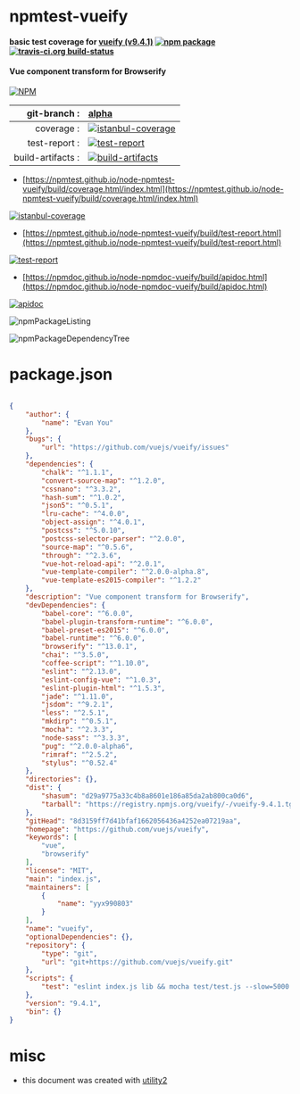 # npmtest-vueify

#### basic test coverage for  [vueify (v9.4.1)](https://github.com/vuejs/vueify)  [![npm package](https://img.shields.io/npm/v/npmtest-vueify.svg?style=flat-square)](https://www.npmjs.org/package/npmtest-vueify) [![travis-ci.org build-status](https://api.travis-ci.org/npmtest/node-npmtest-vueify.svg)](https://travis-ci.org/npmtest/node-npmtest-vueify)

#### Vue component transform for Browserify

[![NPM](https://nodei.co/npm/vueify.png?downloads=true&downloadRank=true&stars=true)](https://www.npmjs.com/package/vueify)

| git-branch : | [alpha](https://github.com/npmtest/node-npmtest-vueify/tree/alpha)|
|--:|:--|
| coverage : | [![istanbul-coverage](https://npmtest.github.io/node-npmtest-vueify/build/coverage.badge.svg)](https://npmtest.github.io/node-npmtest-vueify/build/coverage.html/index.html)|
| test-report : | [![test-report](https://npmtest.github.io/node-npmtest-vueify/build/test-report.badge.svg)](https://npmtest.github.io/node-npmtest-vueify/build/test-report.html)|
| build-artifacts : | [![build-artifacts](https://npmtest.github.io/node-npmtest-vueify/glyphicons_144_folder_open.png)](https://github.com/npmtest/node-npmtest-vueify/tree/gh-pages/build)|

- [https://npmtest.github.io/node-npmtest-vueify/build/coverage.html/index.html](https://npmtest.github.io/node-npmtest-vueify/build/coverage.html/index.html)

[![istanbul-coverage](https://npmtest.github.io/node-npmtest-vueify/build/screenCapture.buildCi.browser.%252Ftmp%252Fbuild%252Fcoverage.lib.html.png)](https://npmtest.github.io/node-npmtest-vueify/build/coverage.html/index.html)

- [https://npmtest.github.io/node-npmtest-vueify/build/test-report.html](https://npmtest.github.io/node-npmtest-vueify/build/test-report.html)

[![test-report](https://npmtest.github.io/node-npmtest-vueify/build/screenCapture.buildCi.browser.%252Ftmp%252Fbuild%252Ftest-report.html.png)](https://npmtest.github.io/node-npmtest-vueify/build/test-report.html)

- [https://npmdoc.github.io/node-npmdoc-vueify/build/apidoc.html](https://npmdoc.github.io/node-npmdoc-vueify/build/apidoc.html)

[![apidoc](https://npmdoc.github.io/node-npmdoc-vueify/build/screenCapture.buildCi.browser.%252Ftmp%252Fbuild%252Fapidoc.html.png)](https://npmdoc.github.io/node-npmdoc-vueify/build/apidoc.html)

![npmPackageListing](https://npmtest.github.io/node-npmtest-vueify/build/screenCapture.npmPackageListing.svg)

![npmPackageDependencyTree](https://npmtest.github.io/node-npmtest-vueify/build/screenCapture.npmPackageDependencyTree.svg)



# package.json

```json

{
    "author": {
        "name": "Evan You"
    },
    "bugs": {
        "url": "https://github.com/vuejs/vueify/issues"
    },
    "dependencies": {
        "chalk": "^1.1.1",
        "convert-source-map": "^1.2.0",
        "cssnano": "^3.3.2",
        "hash-sum": "^1.0.2",
        "json5": "^0.5.1",
        "lru-cache": "^4.0.0",
        "object-assign": "^4.0.1",
        "postcss": "^5.0.10",
        "postcss-selector-parser": "^2.0.0",
        "source-map": "^0.5.6",
        "through": "^2.3.6",
        "vue-hot-reload-api": "^2.0.1",
        "vue-template-compiler": "^2.0.0-alpha.8",
        "vue-template-es2015-compiler": "^1.2.2"
    },
    "description": "Vue component transform for Browserify",
    "devDependencies": {
        "babel-core": "^6.0.0",
        "babel-plugin-transform-runtime": "^6.0.0",
        "babel-preset-es2015": "^6.0.0",
        "babel-runtime": "^6.0.0",
        "browserify": "^13.0.1",
        "chai": "^3.5.0",
        "coffee-script": "^1.10.0",
        "eslint": "^2.13.0",
        "eslint-config-vue": "^1.0.3",
        "eslint-plugin-html": "^1.5.3",
        "jade": "^1.11.0",
        "jsdom": "^9.2.1",
        "less": "^2.5.1",
        "mkdirp": "^0.5.1",
        "mocha": "^2.3.3",
        "node-sass": "^3.3.3",
        "pug": "^2.0.0-alpha6",
        "rimraf": "^2.5.2",
        "stylus": "^0.52.4"
    },
    "directories": {},
    "dist": {
        "shasum": "d29a9775a33c4b8a8601e186a85da2ab800ca0d6",
        "tarball": "https://registry.npmjs.org/vueify/-/vueify-9.4.1.tgz"
    },
    "gitHead": "8d3159ff7d41bfaf1662056436a4252ea07219aa",
    "homepage": "https://github.com/vuejs/vueify",
    "keywords": [
        "vue",
        "browserify"
    ],
    "license": "MIT",
    "main": "index.js",
    "maintainers": [
        {
            "name": "yyx990803"
        }
    ],
    "name": "vueify",
    "optionalDependencies": {},
    "repository": {
        "type": "git",
        "url": "git+https://github.com/vuejs/vueify.git"
    },
    "scripts": {
        "test": "eslint index.js lib && mocha test/test.js --slow=5000 --timeout=10000"
    },
    "version": "9.4.1",
    "bin": {}
}
```



# misc
- this document was created with [utility2](https://github.com/kaizhu256/node-utility2)
